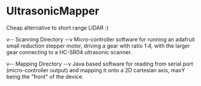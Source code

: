 # UltrasonicMapper
Cheap alternative to short range LIDAR :)

v-- Scanning Directory --v
Micro-controller software for running an adafruit small reduction stepper motor, driving a gear with ratio 1:4, with the larger gear connecting to a HC-SR04 ultrasonic scanner.

v-- Mapping Directory --v
Java based software for reading from serial port (micro-controller output) and mapping it onto a 2D cartesian axis, maxY being the "front" of the device.
